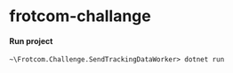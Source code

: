 # frotcom-challange

#### Run project
```
~\Frotcom.Challenge.SendTrackingDataWorker> dotnet run
```
